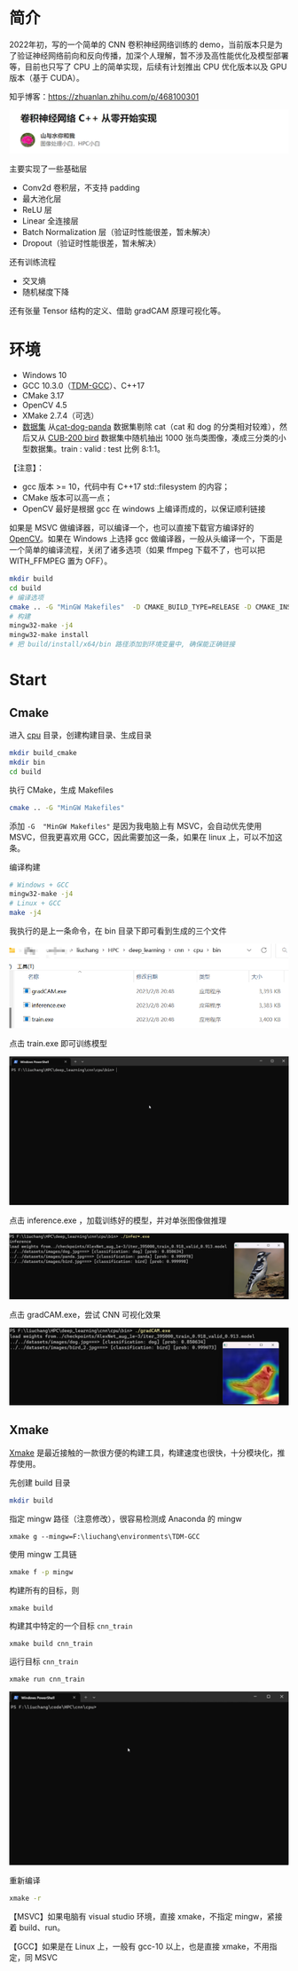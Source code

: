 # 简介

2022年初，写的一个简单的 CNN 卷积神经网络训练的 demo，当前版本只是为了验证神经网络前向和反向传播，加深个人理解，暂不涉及高性能优化及模型部署等，目前也只写了 CPU 上的简单实现，后续有计划推出 CPU 优化版本以及 GPU 版本（基于 CUDA）。

知乎博客：https://zhuanlan.zhihu.com/p/468100301

![image-20230208205425138](./imgs/image-20230208205425138.png)

主要实现了一些基础层

- Conv2d 卷积层，不支持 padding
- 最大池化层
- ReLU 层
- Linear 全连接层
- Batch Normalization 层（验证时性能很差，暂未解决）
- Dropout（验证时性能很差，暂未解决）

还有训练流程

- 交叉熵
- 随机梯度下降

还有张量 Tensor 结构的定义、借助 gradCAM 原理可视化等。

# 环境

- Windows 10
- GCC 10.3.0（[TDM-GCC](https://link.zhihu.com/?target=https%3A//jmeubank.github.io/tdm-gcc/download/)）、C++17
- CMake 3.17
- OpenCV 4.5
- XMake  2.7.4（可选）
- [数据集](https://github.com/hermosayhl/CNN/tree/main/datasets) 从[cat-dog-panda](https://link.zhihu.com/?target=https%3A//www.kaggle.com/ashishsaxena2209/animal-image-datasetdog-cat-and-panda) 数据集剔除 cat（cat 和 dog 的分类相对较难），然后又从 [CUB-200 bird](https://link.zhihu.com/?target=http%3A//www.vision.caltech.edu/visipedia/CUB-200.html) 数据集中随机抽出 1000 张鸟类图像，凑成三分类的小型数据集。train : valid : test 比例 8:1:1。

【注意】：

- gcc 版本 >= 10，代码中有 C++17 std::filesystem 的内容；
- CMake 版本可以高一点；
- OpenCV 最好是根据 gcc 在 windows 上编译而成的，以保证顺利链接

如果是 MSVC 做编译器，可以编译一个，也可以直接下载官方编译好的 [OpenCV](https://sourceforge.net/projects/opencvlibrary/files/4.5.5/opencv-4.5.5-vc14_vc15.exe/download)。如果在 Windows 上选择 gcc 做编译器，一般从头编译一个，下面是一个简单的编译流程，关闭了诸多选项（如果 ffmpeg 下载不了，也可以把 WITH_FFMPEG 置为 OFF）。

```bash
mkdir build
cd build
# 编译选项
cmake .. -G "MinGW Makefiles"  -D CMAKE_BUILD_TYPE=RELEASE -D CMAKE_INSTALL_PREFIX=./install -D ENABLE_FAST_MATH=ON -D BUILD_opencv_python2=OFF -D BUILD_opencv_python3=OFF -D BUILD_opencv_python_tests=OFF -D BUILD_opencv_python_bindings_generator=OFF -D BUILD_JAVA=OFF -D BUILD_opencv_java_bindings_generator=OFF -D BUILD_TESTS=OFF -D BUILD_PERF_TESTS=OFF -D BUILD_EXAMPLES=OFF -D BUILD_opencv_world=OFF -D OPENCV_ENABLE_NONFREE=OFF -D OPENCV_GENERATE_SETUPVARS=OFF -D WITH_OPENCL_D3D11_NV=OFF -D WITH_MSMF=OFF -D WITH_CUDA=OFF -D WITH_FFMPEG=OFF
# 构建
mingw32-make -j4
mingw32-make install
# 把 build/install/x64/bin 路径添加到环境变量中, 确保能正确链接
```

# Start

## **Cmake**

进入 [cpu](https://github.com/hermosayhl/CNN/tree/main/cpu) 目录，创建构建目录、生成目录

```bash
mkdir build_cmake
mkdir bin
cd build
```

执行 CMake，生成 Makefiles

```bash
cmake .. -G "MinGW Makefiles"
```

添加 `-G  "MinGW Makefiles"` 是因为我电脑上有 MSVC，会自动优先使用 MSVC，但我更喜欢用 GCC，因此需要加这一条，如果在 linux 上，可以不加这条。

编译构建

```bash
# Windows + GCC
mingw32-make -j4
# Linux + GCC
make -j4
```

我执行的是上一条命令，在 bin 目录下即可看到生成的三个文件

![image-20230208212620325](./imgs/image-20230208212620325.png)

点击 train.exe 即可训练模型

![image-20230208213513653](imgs/train.gif)

点击 inference.exe ，加载训练好的模型，并对单张图像做推理

![image-20230208213627060](imgs/image-20230208213627060.png)

点击 gradCAM.exe，尝试 CNN 可视化效果

![image-20230208213713076](imgs/image-20230208213713076.png)



## Xmake

[Xmake](https://github.com/xmake-io/xmake) 是最近接触的一款很方便的构建工具，构建速度也很快，十分模块化，推荐使用。

先创建 build 目录

```bash
mkdir build
```

指定 mingw 路径（注意修改），很容易检测成 Anaconda 的 mingw

```
xmake g --mingw=F:\liuchang\environments\TDM-GCC
```

使用 mingw 工具链

```bash
xmake f -p mingw
```

构建所有的目标，则

```
xmake build
```

构建其中特定的一个目标 `cnn_train`

```bash
xmake build cnn_train
```

运行目标 `cnn_train`

```bash
xmake run cnn_train
```

![](imgs/xmake.gif)

重新编译

```bash
xmake -r
```

【MSVC】如果电脑有 visual studio 环境，直接 xmake，不指定 mingw，紧接着 build、run。

【GCC】如果是在 Linux 上，一般有 gcc-10 以上，也是直接 xmake，不用指定，同 MSVC